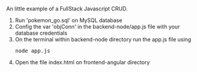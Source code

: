 An little example of a FullStack Javascript CRUD.

<ol>
<li>Run 'pokemon_go.sql' on MySQL database</li>
<li>Config the var 'objConn' in the backend-node/app.js file with your database credentials</li>
<li>On the terminal within backend-node directory run the app.js file using <pre>node app.js</pre></li>
<li>Open the file index.html on frontend-angular directory</li>
</ol>
